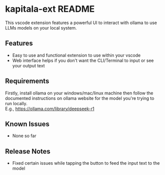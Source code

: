 # kapitala-ext README

This vscode extension features a powerful UI to interact with ollama to use LLMs models on your local system.

## Features

- Easy to use and functional extension to use within your vscode
- Web interface helps if you don't want the CLI/Terminal to input or see your output text

## Requirements

Firstly, install ollama on your windows/mac/linux machine then follow the documented instructions on ollama website for the model you're trying to run locally.  
E.g.,
https://ollama.com/library/deepseek-r1


## Known Issues

- None so far

## Release Notes

- Fixed certain issues while tapping the button to feed the input text to the model


